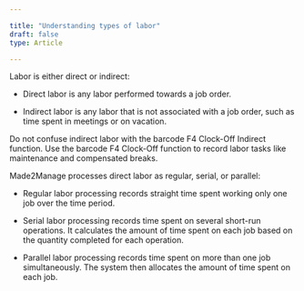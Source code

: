 ```yaml
---

title: "Understanding types of labor"
draft: false
type: Article

---
```


Labor is either direct or indirect:

- Direct labor is any labor performed towards a job order.

- Indirect labor is any labor that is not associated with a job order, such as time spent in meetings or on vacation.

Do not confuse indirect labor with the barcode F4 Clock-Off Indirect function. Use the barcode F4 Clock-Off function to record labor tasks like maintenance and compensated breaks.

Made2Manage processes direct labor as regular, serial, or parallel:

- Regular labor processing records straight time spent working only one job over the time period.

- Serial labor processing records time spent on several short-run operations. It calculates the amount of time spent on each job based on the quantity completed for each operation.

- Parallel labor processing records time spent on more than one job simultaneously. The system then allocates the amount of time spent on each job.


​